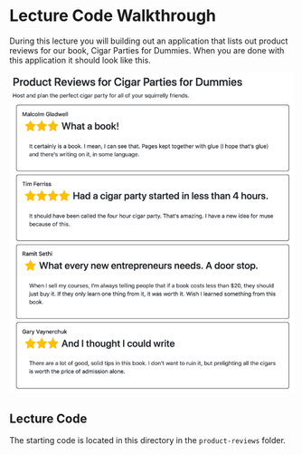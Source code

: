 # Lecture Code Walkthrough

During this lecture you will building out an application that lists out product reviews for our book, Cigar Parties for Dummies. When you are done with this application it should look like this.

![Product Reviews Complete](img/product-reviews-complete.png)

## Lecture Code

The starting code is located in this directory in the `product-reviews` folder. 
